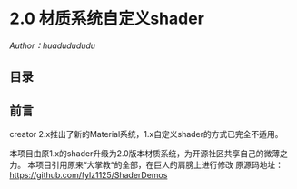 # 2.0 材质系统自定义shader
*Author：huadudududu*<br>

## 目录

## 前言

creator 2.x推出了新的Material系统，1.x自定义shader的方式已完全不适用。

本项目由原1.x的shader升级为2.0版本材质系统，为开源社区共享自己的微薄之力。
本项目引用原来“大掌教“的全部，在巨人的肩膀上进行修改
原源码地址：https://github.com/fylz1125/ShaderDemos

